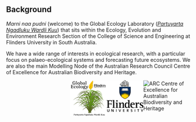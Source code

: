 ## Background
<em>Marni naa pudni</em> (welcome) to the Global Ecology Laboratory (<a href="https://globalecologyflinders.com/partuyarta-ngadluku-wardli-kuu/"><em>Partuyarta Ngadluku Wardli Kuu</em></a>) that sits within the Ecology, Evolution and Environment Research Section of the College of Science and Engineering at Flinders University in South Australia.

We have a wide range of interests in ecological research, with a particular focus on palaeo-ecological systems and forecasting future ecosystems. We are also the main Modelling Node of the Australian Research Council Centre of Excellence for Australian Biodiversity and Heritage.

[<img src="CABAH.png" alt="ARC Centre of Excellence for Australian Biodiversity and Heritage" width="130" align="right" />](http://EpicAustralia.org.au)
[<img src="F_V_CMYK.png" alt="Flinders University" width="100" align="right" />](http://www.flinders.edu.au)
[<img src="GEL Logo Kaurna transparent.png" alt="Global Ecology Laboratory" width="100" align="right" />](http://GlobalEcologyFlinders.com)
